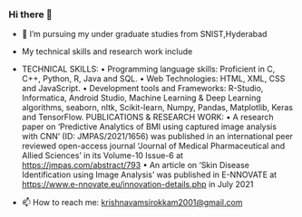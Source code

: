 ### Hi there 👋

<!--
**Krisshvamsi/Krisshvamsi** is a ✨ _special_ ✨ repository because its `README.md` (this file) appears on your GitHub profile.

Here are some ideas to get you started:

- 🔭 I’m currently working on ...
- 🌱 I’m currently learning ...
- 👯 I’m looking to collaborate on ...
- 🤔 I’m looking for help with ...
- 💬 Ask me about ...
- 📫 How to reach me: ...
- 😄 Pronouns: ...
- ⚡ Fun fact: ...
-->


- 👯 I’m pursuing my under graduate studies from SNIST,Hyderabad
- My technical skills and research work include
- TECHNICAL SKILLS:
•	Programming language skills: Proficient in C, C++,  Python, R, Java and SQL.
•	Web Technologies: HTML, XML, CSS and JavaScript. 
•	Development tools and Frameworks: R-Studio, Informatica, Android Studio, Machine Learning & Deep Learning algorithms, seaborn, nltk, Scikit-learn, Numpy, Pandas, Matplotlib, Keras and TensorFlow.
PUBLICATIONS & RESEARCH WORK:
•	A research paper on ‘Predictive Analytics of BMI using captured image analysis with CNN’ (ID: JMPAS/2021/1656) was published in an international peer reviewed open-access journal ‘Journal of Medical Pharmaceutical and Allied Sciences’ in its Volume-10 Issue-6 at https://jmpas.com/abstract/793
•	An article on ‘Skin Disease Identification using Image Analysis’ was published in E-NNOVATE at https://www.e-nnovate.eu/innovation-details.php  in July 2021 

- 📫 How to reach me: krishnavamsirokkam2001@gmail.com 

